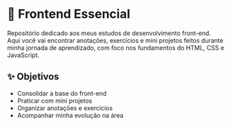 # 📘 Frontend Essencial

Repositório dedicado aos meus estudos de desenvolvimento front-end.  
Aqui você vai encontrar anotações, exercícios e mini projetos feitos durante minha jornada de aprendizado, com foco nos fundamentos do HTML, CSS e JavaScript.

## ✨ Objetivos

- Consolidar a base do front-end
- Praticar com mini projetos
- Organizar anotações e exercícios
- Acompanhar minha evolução na área
